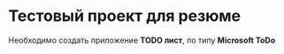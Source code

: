 # Тестовый проект для резюме

Необходимо создать приложение **TODO лист**, по типу **Microsoft ToDo**
